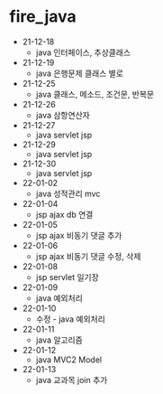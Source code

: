 # fire_java
* 21-12-18
  * java 인터페이스, 추상클래스
* 21-12-19
  * java 은행문제 클래스 별로
* 21-12-25
  * java 클래스, 메소드, 조건문, 반복문
* 21-12-26
  * java 삼항연산자
* 21-12-27
  * java servlet jsp
* 21-12-29
  * java servlet jsp
* 21-12-30
  * java servlet jsp
* 22-01-02
  * java 성적관리 mvc
* 22-01-04
  * jsp ajax db 연결
* 22-01-05
  * jsp ajax 비동기 댓글 추가
* 22-01-06
  * jsp ajax 비동기 댓글 수정, 삭제
* 22-01-08
  * jsp servlet 일기장
* 22-01-09
  * java 예외처리
* 22-01-10
  * 수정 - java 예외처리
* 22-01-11
  * java 알고리즘
* 22-01-12
  * java MVC2 Model
* 22-01-13
  * java 교과목 join 추가